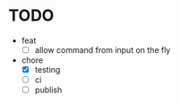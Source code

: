 # TODO

- feat
  - [ ] allow command from input on the fly
- chore
  - [x] testing
  - [ ] ci
  - [ ] publish
